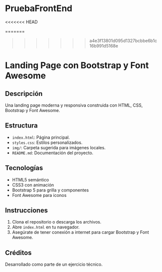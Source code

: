 # PruebaFrontEnd
<<<<<<< HEAD

=======
>>>>>>> a4e3f13801d095d1327bcbbe6b1c16b991d5168e
# Landing Page con Bootstrap y Font Awesome

## Descripción
Una landing page moderna y responsiva construida con HTML, CSS, Bootstrap y Font Awesome.

## Estructura

- `index.html`: Página principal.
- `styles.css`: Estilos personalizados.
- `img/`: Carpeta sugerida para imágenes locales.
- `README.md`: Documentación del proyecto.

## Tecnologías

- HTML5 semántico
- CSS3 con animación
- Bootstrap 5 para grilla y componentes
- Font Awesome para iconos

## Instrucciones

1. Clona el repositorio o descarga los archivos.
2. Abre `index.html` en tu navegador.
3. Asegúrate de tener conexión a internet para cargar Bootstrap y Font Awesome.

## Créditos

Desarrollado como parte de un ejercicio técnico.
